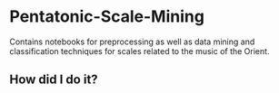 # Pentatonic-Scale-Mining
Contains notebooks for preprocessing as well as data mining and classification techniques for scales related to the music of the Orient.

## How did I do it?
